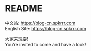 # README

中文站: https://blog-cn.spkrrr.com  
English Site: https://blog-cn.spkrrr.com  

大家来玩耍!   
You’re invited to come and have a look!  